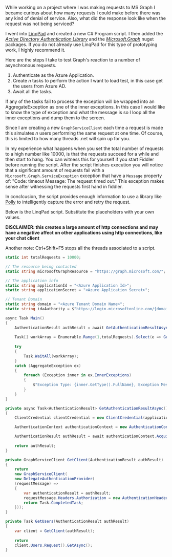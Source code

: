 While working on a project where I was making requests to MS Graph I became curious about how many requests I could make before there was any kind of denial of service. Also, what did the response look like when the request was not being serviced?

I went into [LinqPad](https://www.linqpad.net/) and created a new C# Program script. I then added the [*Active Directory Authentication Library*](https://www.nuget.org/packages/Microsoft.IdentityModel.Clients.ActiveDirectory/) and the [*Microsoft.Graph*](https://www.nuget.org/packages/Microsoft.Graph/) nuget packages. If you do not already use LinqPad for this type of prototyping work, I highly recommend it.

Here are the steps I take to test Graph's reaction to a number of asynchronous requests.

1. Authenticate as the Azure Application.
2. Create *n* tasks to perform the action I want to load test, in this case get the users from Azure AD.
3. Await all the tasks.

If any of the tasks fail to process the exception will be wrapped into an AggregateException as one of the inner exceptions. In this case I would like to know the type of exception and what the message is so I loop all the inner exceptions and dump them to the screen.

Since I am creating a new `GraphServiceClient` each time a request is made this simulates *n* users performing the same request at one time. Of course, this is limited to how many threads .net will spin up for you.

In my experience what happens when you set the total number of requests to a high number like 10000, is that the requests succeed for a while and then start to hang. You can witness this for yourself if you start Fiddler before running the script. After the script finishes execution you will notice that a significant amount of requests fail with a `Microsoft.Graph.ServiceException` exception that have a `Message` property of: "Code: timeout Message: The request timed out." This exception makes sense after witnessing the requests first hand in fiddler.

In conclcusion, the script provides enough information to use a library like [Polly](https://www.nuget.org/packages/Polly/) to intelligently capture the error and retry the request.

Below is the LinqPad script. Substitute the placeholders with your own values.

**DISCLAIMER: this creates a large amount of http connections and may have a negative affect on other applications using http connections, like your chat client**

Another note: Ctrl+Shift+F5 stops all the threads associated to a script.

```C# // The total number of request to make to graph
static int totalRequests = 10000;

// The resource being contacted
static string microsoftGraphResource = "https://graph.microsoft.com/";

// The application info
static string applicationId = "<Azure Application Id>";
static string applicationSecret = "<Azure Application Secret>";

// Tenant Domain
static string domain = "<Azure Tenant Domain Name>";
static string idaAuthority = $"https://login.microsoftonline.com/{domain}";

async Task Main()
{
	AuthenticationResult authResult = await GetAuthenticationResultAsync();
	
	Task[] workArray = Enumerable.Range(1,totalRequests).Select(e => GetUsers(authResult)).ToArray();
	
	try
	{	        
		Task.WaitAll(workArray);		
	}
	catch (AggregateException ex)
	{
		foreach (Exception inner in ex.InnerExceptions)
		{
			$"Exception Type: {inner.GetType().FullName}, Exception Message: {inner.Message}".Dump();
		}
	}
}

private async Task<AuthenticationResult> GetAuthenticationResultAsync()
{
	ClientCredential clientCredential = new ClientCredential(applicationId, applicationSecret);

	AuthenticationContext authenticationContext = new AuthenticationContext(idaAuthority, false);

	AuthenticationResult authResult = await authenticationContext.AcquireTokenAsync(microsoftGraphResource, clientCredential);
	
	return authResult;
}

private GraphServiceClient GetClient(AuthenticationResult authResult)
{
	return
	new GraphServiceClient(
	new DelegateAuthenticationProvider(
	(requestMessage) =>
	{
		var authenticationResult = authResult;
		requestMessage.Headers.Authorization = new AuthenticationHeaderValue("Bearer", authenticationResult.AccessToken);
		return Task.CompletedTask;
	}));
}

private Task GetUsers(AuthenticationResult authResult)
{
	var client = GetClient(authResult);
		
	return
	client.Users.Request().GetAsync();
}

```